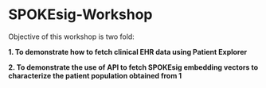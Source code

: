 # SPOKEsig-Workshop


Objective of this workshop is two fold:


**1. To demonstrate how to fetch clinical EHR data using Patient Explorer**


**2. To demonstrate the use of API to fetch SPOKEsig embedding vectors to characterize the patient population obtained from 1**
